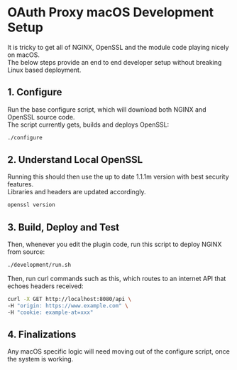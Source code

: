# OAuth Proxy macOS Development Setup

It is tricky to get all of NGINX, OpenSSL and the module code playing nicely on macOS.\
The below steps provide an end to end developer setup without breaking Linux based deployment.

## 1. Configure

Run the base configure script, which will download both NGINX and OpenSSL source code.\
The script currently gets, builds and deploys OpenSSL:

```bash
./configure
```

## 2. Understand Local OpenSSL

Running this should then use the up to date 1.1.1m version with best security features.\
Libraries and headers are updated accordingly.

```bash
openssl version
```

## 3. Build, Deploy and Test

Then, whenever you edit the plugin code, run this script to deploy NGINX from source:

```bash
./development/run.sh
```

Then, run curl commands such as this, which routes to an internet API that echoes headers received:

```bash
curl -X GET http://localhost:8080/api \
-H "origin: https://www.example.com" \
-H "cookie: example-at=xxx"
```

## 4. Finalizations

Any macOS specific logic will need moving out of the configure script, once the system is working.
